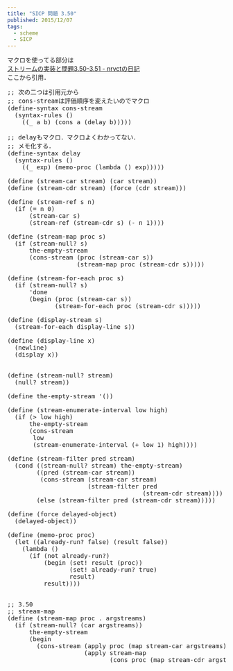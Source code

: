 ```yaml
---
title: "SICP 問題 3.50"
published: 2015/12/07
tags:
  - scheme
  - SICP
---
```


<p>マクロを使ってる部分は<br/>
<a href="http://d.hatena.ne.jp/nrvct/20091223/1261518527">&#x30B9;&#x30C8;&#x30EA;&#x30FC;&#x30E0;&#x306E;&#x5B9F;&#x88C5;&#x3068;&#x554F;&#x984C;3.50-3.51 - nrvct&#x306E;&#x65E5;&#x8A18;</a><br/>
ここから引用．</p>

<pre class="code lang-scheme" data-lang="scheme" data-unlink><span class="synComment">;; 次の二つは引用元から</span>
<span class="synComment">;; cons-streamは評価順序を変えたいのでマクロ</span>
<span class="synSpecial">(</span><span class="synStatement">define-syntax</span> cons-stream
  <span class="synSpecial">(</span><span class="synStatement">syntax-rules</span> <span class="synSpecial">()</span>
    <span class="synSpecial">((</span>_ a b<span class="synSpecial">)</span> <span class="synSpecial">(</span><span class="synIdentifier">cons</span> a <span class="synSpecial">(</span><span class="synStatement">delay</span> b<span class="synSpecial">)))))</span>

<span class="synComment">;; delayもマクロ．マクロよくわかってない．</span>
<span class="synComment">;; メモ化する．</span>
<span class="synSpecial">(</span><span class="synStatement">define-syntax</span> <span class="synStatement">delay</span>
  <span class="synSpecial">(</span><span class="synStatement">syntax-rules</span> <span class="synSpecial">()</span>
    <span class="synSpecial">((</span>_ <span class="synIdentifier">exp</span><span class="synSpecial">)</span> <span class="synSpecial">(</span>memo-proc <span class="synSpecial">(</span><span class="synStatement">lambda</span> <span class="synSpecial">()</span> <span class="synIdentifier">exp</span><span class="synSpecial">)))))</span>

<span class="synSpecial">(</span><span class="synStatement">define</span> <span class="synSpecial">(</span>stream-car stream<span class="synSpecial">)</span> <span class="synSpecial">(</span><span class="synIdentifier">car</span> stream<span class="synSpecial">))</span>
<span class="synSpecial">(</span><span class="synStatement">define</span> <span class="synSpecial">(</span>stream-cdr stream<span class="synSpecial">)</span> <span class="synSpecial">(</span><span class="synIdentifier">force</span> <span class="synSpecial">(</span><span class="synIdentifier">cdr</span> stream<span class="synSpecial">)))</span>

<span class="synSpecial">(</span><span class="synStatement">define</span> <span class="synSpecial">(</span>stream-ref s n<span class="synSpecial">)</span>
  <span class="synSpecial">(</span><span class="synStatement">if</span> <span class="synSpecial">(</span><span class="synIdentifier">=</span> n <span class="synConstant">0</span><span class="synSpecial">)</span>
      <span class="synSpecial">(</span>stream-car s<span class="synSpecial">)</span>
      <span class="synSpecial">(</span>stream-ref <span class="synSpecial">(</span>stream-cdr s<span class="synSpecial">)</span> <span class="synSpecial">(</span><span class="synIdentifier">-</span> n <span class="synConstant">1</span><span class="synSpecial">))))</span>

<span class="synSpecial">(</span><span class="synStatement">define</span> <span class="synSpecial">(</span>stream-map proc s<span class="synSpecial">)</span>
  <span class="synSpecial">(</span><span class="synStatement">if</span> <span class="synSpecial">(</span>stream-null? s<span class="synSpecial">)</span>
      the-empty-stream
      <span class="synSpecial">(</span>cons-stream <span class="synSpecial">(</span>proc <span class="synSpecial">(</span>stream-car s<span class="synSpecial">))</span>
                   <span class="synSpecial">(</span>stream-map proc <span class="synSpecial">(</span>stream-cdr s<span class="synSpecial">)))))</span>

<span class="synSpecial">(</span><span class="synStatement">define</span> <span class="synSpecial">(</span>stream-for-each proc s<span class="synSpecial">)</span>
  <span class="synSpecial">(</span><span class="synStatement">if</span> <span class="synSpecial">(</span>stream-null? s<span class="synSpecial">)</span>
      <span class="synSpecial">'</span>done
      <span class="synSpecial">(</span><span class="synStatement">begin</span> <span class="synSpecial">(</span>proc <span class="synSpecial">(</span>stream-car s<span class="synSpecial">))</span>
             <span class="synSpecial">(</span>stream-for-each proc <span class="synSpecial">(</span>stream-cdr s<span class="synSpecial">)))))</span>

<span class="synSpecial">(</span><span class="synStatement">define</span> <span class="synSpecial">(</span>display-stream s<span class="synSpecial">)</span>
  <span class="synSpecial">(</span>stream-for-each display-line s<span class="synSpecial">))</span>

<span class="synSpecial">(</span><span class="synStatement">define</span> <span class="synSpecial">(</span>display-line x<span class="synSpecial">)</span>
  <span class="synSpecial">(</span><span class="synIdentifier">newline</span><span class="synSpecial">)</span>
  <span class="synSpecial">(</span><span class="synIdentifier">display</span> x<span class="synSpecial">))</span>


<span class="synSpecial">(</span><span class="synStatement">define</span> <span class="synSpecial">(</span>stream-null? stream<span class="synSpecial">)</span>
  <span class="synSpecial">(</span><span class="synIdentifier">null?</span> stream<span class="synSpecial">))</span>

<span class="synSpecial">(</span><span class="synStatement">define</span> the-empty-stream <span class="synSpecial">'())</span>

<span class="synSpecial">(</span><span class="synStatement">define</span> <span class="synSpecial">(</span>stream-enumerate-interval low high<span class="synSpecial">)</span>
  <span class="synSpecial">(</span><span class="synStatement">if</span> <span class="synSpecial">(</span><span class="synIdentifier">&gt;</span> low high<span class="synSpecial">)</span>
      the-empty-stream
      <span class="synSpecial">(</span>cons-stream
       low
       <span class="synSpecial">(</span>stream-enumerate-interval <span class="synSpecial">(</span><span class="synIdentifier">+</span> low <span class="synConstant">1</span><span class="synSpecial">)</span> high<span class="synSpecial">))))</span>

<span class="synSpecial">(</span><span class="synStatement">define</span> <span class="synSpecial">(</span>stream-filter pred stream<span class="synSpecial">)</span>
  <span class="synSpecial">(</span><span class="synStatement">cond</span> <span class="synSpecial">((</span>stream-null? stream<span class="synSpecial">)</span> the-empty-stream<span class="synSpecial">)</span>
        <span class="synSpecial">((</span>pred <span class="synSpecial">(</span>stream-car stream<span class="synSpecial">))</span>
         <span class="synSpecial">(</span>cons-stream <span class="synSpecial">(</span>stream-car stream<span class="synSpecial">)</span>
                      <span class="synSpecial">(</span>stream-filter pred
                                     <span class="synSpecial">(</span>stream-cdr stream<span class="synSpecial">))))</span>
        <span class="synSpecial">(</span><span class="synStatement">else</span> <span class="synSpecial">(</span>stream-filter pred <span class="synSpecial">(</span>stream-cdr stream<span class="synSpecial">)))))</span>

<span class="synSpecial">(</span><span class="synStatement">define</span> <span class="synSpecial">(</span><span class="synIdentifier">force</span> delayed-object<span class="synSpecial">)</span>
  <span class="synSpecial">(</span>delayed-object<span class="synSpecial">))</span>

<span class="synSpecial">(</span><span class="synStatement">define</span> <span class="synSpecial">(</span>memo-proc proc<span class="synSpecial">)</span>
  <span class="synSpecial">(</span><span class="synStatement">let</span> <span class="synSpecial">((</span>already-run? false<span class="synSpecial">)</span> <span class="synSpecial">(</span>result false<span class="synSpecial">))</span>
    <span class="synSpecial">(</span><span class="synStatement">lambda</span> <span class="synSpecial">()</span>
      <span class="synSpecial">(</span><span class="synStatement">if</span> <span class="synSpecial">(</span><span class="synIdentifier">not</span> already-run?<span class="synSpecial">)</span>
          <span class="synSpecial">(</span><span class="synStatement">begin</span> <span class="synSpecial">(</span><span class="synStatement">set!</span> result <span class="synSpecial">(</span>proc<span class="synSpecial">))</span>
                 <span class="synSpecial">(</span><span class="synStatement">set!</span> already-run? true<span class="synSpecial">)</span>
                 result<span class="synSpecial">)</span>
          result<span class="synSpecial">))))</span>


<span class="synComment">;; 3.50</span>
<span class="synComment">;; stream-map</span>
<span class="synSpecial">(</span><span class="synStatement">define</span> <span class="synSpecial">(</span>stream-map proc <span class="synSpecial">.</span> argstreams<span class="synSpecial">)</span>
  <span class="synSpecial">(</span><span class="synStatement">if</span> <span class="synSpecial">(</span>stream-null? <span class="synSpecial">(</span><span class="synIdentifier">car</span> argstreams<span class="synSpecial">))</span>
      the-empty-stream
      <span class="synSpecial">(</span><span class="synStatement">begin</span>
        <span class="synSpecial">(</span>cons-stream <span class="synSpecial">(</span><span class="synIdentifier">apply</span> proc <span class="synSpecial">(</span><span class="synIdentifier">map</span> stream-car argstreams<span class="synSpecial">))</span>
                     <span class="synSpecial">(</span><span class="synIdentifier">apply</span> stream-map
                            <span class="synSpecial">(</span><span class="synIdentifier">cons</span> proc <span class="synSpecial">(</span><span class="synIdentifier">map</span> stream-cdr argstreams<span class="synSpecial">)))))))</span>
</pre>



